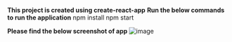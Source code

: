 **This project is created using create-react-app**
**Run the below commands to run the application**
 npm install
 npm start

**Please find the below screenshot of app**
![image](https://user-images.githubusercontent.com/25593090/194387042-2fa34eb1-ecfc-47ad-9977-474593b72f76.png)
